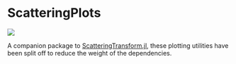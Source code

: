 # ScatteringPlots

[![](https://img.shields.io/badge/docs-dev-blue.svg)](https://dsweber2.github.io/ScatteringTransform.jl/dev/)

A companion package to [ScatteringTransform.jl](https://github.com/dsweber2/ScatteringTransform.jl), these plotting utilities have been split off to reduce the weight of the dependencies.
